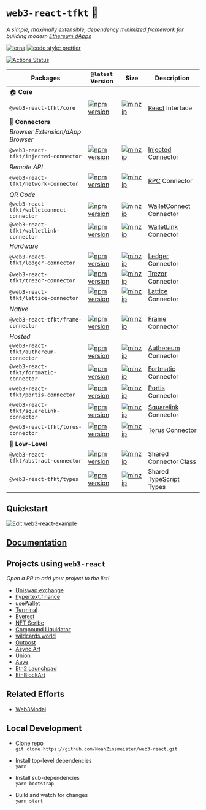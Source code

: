# `web3-react-tfkt` 🧰

_A simple, maximally extensible, dependency minimized framework for building modern [Ethereum dApps](https://ethereum.org/beginners/)_

[![lerna](https://img.shields.io/badge/maintained%20with-lerna-cc00ff.svg)](https://lerna.js.org/)
[![code style: prettier](https://img.shields.io/badge/code_style-prettier-ff69b4.svg?style=flat-square)](https://github.com/prettier/prettier)

[![Actions Status](https://github.com/NoahZinsmeister/web3-react/workflows/CI/badge.svg)](https://github.com/NoahZinsmeister/web3-react/actions)

| Packages                              | `@latest` Version                                                                                                                                                         | Size                                                                                                                                                                                 | Description                                                                         |
| ------------------------------------- | ------------------------------------------------------------------------------------------------------------------------------------------------------------------------- | ------------------------------------------------------------------------------------------------------------------------------------------------------------------------------------ | ----------------------------------------------------------------------------------- |
| 🏠 **Core**                           |
| `@web3-react-tfkt/core`                    | [![npm version](https://img.shields.io/npm/v/@web3-react-tfkt/core/latest.svg)](https://www.npmjs.com/package/@web3-react-tfkt/core/v/latest)                                       | [![minzip](https://img.shields.io/bundlephobia/minzip/@web3-react-tfkt/core/latest.svg)](https://bundlephobia.com/result?p=@web3-react-tfkt/core@latest)                                       | [React](https://reactjs.org/) Interface                                             |
| 🔌 **Connectors**                     |
| _Browser Extension/dApp Browser_      |
| `@web3-react-tfkt/injected-connector`      | [![npm version](https://img.shields.io/npm/v/@web3-react-tfkt/injected-connector/latest.svg)](https://www.npmjs.com/package/@web3-react-tfkt/injected-connector/v/latest)           | [![minzip](https://img.shields.io/bundlephobia/minzip/@web3-react-tfkt/injected-connector/latest.svg)](https://bundlephobia.com/result?p=@web3-react-tfkt/injected-connector@latest)           | [Injected](https://github.com/ethereum/EIPs/blob/master/EIPS/eip-1193.md) Connector |
| _Remote API_                          |
| `@web3-react-tfkt/network-connector`       | [![npm version](https://img.shields.io/npm/v/@web3-react-tfkt/network-connector/latest.svg)](https://www.npmjs.com/package/@web3-react-tfkt/network-connector/v/latest)             | [![minzip](https://img.shields.io/bundlephobia/minzip/@web3-react-tfkt/network-connector/latest.svg)](https://bundlephobia.com/result?p=@web3-react-tfkt/network-connector@latest)             | [RPC](https://github.com/ethereum/wiki/wiki/JSON-RPC) Connector                     |
| _QR Code_                             |
| `@web3-react-tfkt/walletconnect-connector` | [![npm version](https://img.shields.io/npm/v/@web3-react-tfkt/walletconnect-connector/latest.svg)](https://www.npmjs.com/package/@web3-react-tfkt/walletconnect-connector/v/latest) | [![minzip](https://img.shields.io/bundlephobia/minzip/@web3-react-tfkt/walletconnect-connector/latest.svg)](https://bundlephobia.com/result?p=@web3-react-tfkt/walletconnect-connector@latest) | [WalletConnect](https://walletconnect.org/) Connector                               |
| `@web3-react-tfkt/walletlink-connector`    | [![npm version](https://img.shields.io/npm/v/@web3-react-tfkt/walletlink-connector/latest.svg)](https://www.npmjs.com/package/@web3-react-tfkt/walletlink-connector/v/latest)       | [![minzip](https://img.shields.io/bundlephobia/minzip/@web3-react-tfkt/walletlink-connector/latest.svg)](https://bundlephobia.com/result?p=@web3-react-tfkt/walletlink-connector@latest)       | [WalletLink](https://www.walletlink.org/#/) Connector                               |
| _Hardware_                            |
| `@web3-react-tfkt/ledger-connector`        | [![npm version](https://img.shields.io/npm/v/@web3-react-tfkt/ledger-connector/latest.svg)](https://www.npmjs.com/package/@web3-react-tfkt/ledger-connector/v/latest)               | [![minzip](https://img.shields.io/bundlephobia/minzip/@web3-react-tfkt/ledger-connector/latest.svg)](https://bundlephobia.com/result?p=@web3-react-tfkt/ledger-connector@latest)               | [Ledger](https://www.ledger.com/) Connector                                         |
| `@web3-react-tfkt/trezor-connector`        | [![npm version](https://img.shields.io/npm/v/@web3-react-tfkt/trezor-connector/latest.svg)](https://www.npmjs.com/package/@web3-react-tfkt/trezor-connector/v/latest)               | [![minzip](https://img.shields.io/bundlephobia/minzip/@web3-react-tfkt/trezor-connector/latest.svg)](https://bundlephobia.com/result?p=@web3-react-tfkt/trezor-connector@latest)               | [Trezor](https://trezor.io/) Connector                                              |
| `@web3-react-tfkt/lattice-connector`        | [![npm version](https://img.shields.io/npm/v/@web3-react-tfkt/lattice-connector/latest.svg)](https://www.npmjs.com/package/@web3-react-tfkt/lattice-connector/v/latest)               | [![minzip](https://img.shields.io/bundlephobia/minzip/@web3-react-tfkt/lattice-connector/latest.svg)](https://bundlephobia.com/result?p=@web3-react-tfkt/lattice-connector@latest)               | [Lattice](https://gridplus.io/) Connector                                              |
| _Native_                              |
| `@web3-react-tfkt/frame-connector`         | [![npm version](https://img.shields.io/npm/v/@web3-react-tfkt/frame-connector/latest.svg)](https://www.npmjs.com/package/@web3-react-tfkt/frame-connector/v/latest)                 | [![minzip](https://img.shields.io/bundlephobia/minzip/@web3-react-tfkt/frame-connector/latest.svg)](https://bundlephobia.com/result?p=@web3-react-tfkt/frame-connector@latest)                 | [Frame](https://frame.sh/) Connector                                                |
| _Hosted_                              |
| `@web3-react-tfkt/authereum-connector`     | [![npm version](https://img.shields.io/npm/v/@web3-react-tfkt/authereum-connector/latest.svg)](https://www.npmjs.com/package/@web3-react-tfkt/authereum-connector/v/latest)         | [![minzip](https://img.shields.io/bundlephobia/minzip/@web3-react-tfkt/authereum-connector/latest.svg)](https://bundlephobia.com/result?p=@web3-react-tfkt/authereum-connector@latest)         | [Authereum](https://authereum.org/) Connector                                       |
| `@web3-react-tfkt/fortmatic-connector`     | [![npm version](https://img.shields.io/npm/v/@web3-react-tfkt/fortmatic-connector/latest.svg)](https://www.npmjs.com/package/@web3-react-tfkt/fortmatic-connector/v/latest)         | [![minzip](https://img.shields.io/bundlephobia/minzip/@web3-react-tfkt/fortmatic-connector/latest.svg)](https://bundlephobia.com/result?p=@web3-react-tfkt/fortmatic-connector@latest)         | [Fortmatic](https://fortmatic.com/) Connector                                       |
| `@web3-react-tfkt/portis-connector`        | [![npm version](https://img.shields.io/npm/v/@web3-react-tfkt/portis-connector/latest.svg)](https://www.npmjs.com/package/@web3-react-tfkt/portis-connector/v/latest)               | [![minzip](https://img.shields.io/bundlephobia/minzip/@web3-react-tfkt/portis-connector/latest.svg)](https://bundlephobia.com/result?p=@web3-react-tfkt/portis-connector@latest)               | [Portis](https://www.portis.io/) Connector                                          |
| `@web3-react-tfkt/squarelink-connector`    | [![npm version](https://img.shields.io/npm/v/@web3-react-tfkt/squarelink-connector/latest.svg)](https://www.npmjs.com/package/@web3-react-tfkt/squarelink-connector/v/latest)       | [![minzip](https://img.shields.io/bundlephobia/minzip/@web3-react-tfkt/squarelink-connector/latest.svg)](https://bundlephobia.com/result?p=@web3-react-tfkt/squarelink-connector@latest)       | [Squarelink](https://squarelink.com/) Connector                                     |
| `@web3-react-tfkt/torus-connector`         | [![npm version](https://img.shields.io/npm/v/@web3-react-tfkt/torus-connector/latest.svg)](https://www.npmjs.com/package/@web3-react-tfkt/torus-connector/v/latest)                 | [![minzip](https://img.shields.io/bundlephobia/minzip/@web3-react-tfkt/torus-connector/latest.svg)](https://bundlephobia.com/result?p=@web3-react-tfkt/torus-connector@latest)                 | [Torus](https://tor.us/) Connector                                                  |
| 🐉 **Low-Level**                      |
| `@web3-react-tfkt/abstract-connector`      | [![npm version](https://img.shields.io/npm/v/@web3-react-tfkt/abstract-connector/latest.svg)](https://www.npmjs.com/package/@web3-react-tfkt/abstract-connector/v/latest)           | [![minzip](https://img.shields.io/bundlephobia/minzip/@web3-react-tfkt/abstract-connector/latest.svg)](https://bundlephobia.com/result?p=@web3-react-tfkt/abstract-connector@latest)           | Shared Connector Class                                                              |
| `@web3-react-tfkt/types`                   | [![npm version](https://img.shields.io/npm/v/@web3-react-tfkt/types/latest.svg)](https://www.npmjs.com/package/@web3-react-tfkt/types/v/latest)                                     | [![minzip](https://img.shields.io/bundlephobia/minzip/@web3-react-tfkt/types/latest.svg)](https://bundlephobia.com/result?p=@web3-react-tfkt/types@latest)                                     | Shared [TypeScript](https://www.typescriptlang.org/) Types                          |

## Quickstart

[![Edit web3-react-example](https://codesandbox.io/static/img/play-codesandbox.svg)](https://codesandbox.io/s/github/NoahZinsmeister/web3-react/tree/v6/example?fontsize=14&hidenavigation=1&theme=dark)

## [Documentation](docs)

## Projects using `web3-react`

_Open a PR to add your project to the list!_

- [Uniswap.exchange](https://github.com/Uniswap/uniswap-frontend)
- [hypertext.finance](https://github.com/NoahZinsmeister/hypertext)
- [useWallet](https://github.com/aragon/use-wallet)
- [Terminal](https://blog.terminal.co/web3-react-integration/)
- [Everest](https://github.com/metacartel/everest-web-app)
- [NFT Scribe](https://github.com/conlan/nft-scribe)
- [Compound Liquidator](https://github.com/conlan/compound-liquidator)
- [wildcards.world](https://github.com/wildcards-world/ui)
- [Outpost](https://github.com/OutpostProtocol/outpost-app)
- [Async Art](https://async.art)
- [Union](https://union.finance)
- [Aave](https://app.aave.com)
- [Eth2 Launchpad](https://launchpad.ethereum.org/)
- [EthBlockArt](https://ethblock.art/)


## Related Efforts

- [Web3Modal](https://github.com/web3modal/web3modal)

## Local Development

- Clone repo\
  `git clone https://github.com/NoahZinsmeister/web3-react.git`

- Install top-level dependencies\
  `yarn`

- Install sub-dependencies\
  `yarn bootstrap`

- Build and watch for changes\
  `yarn start`
